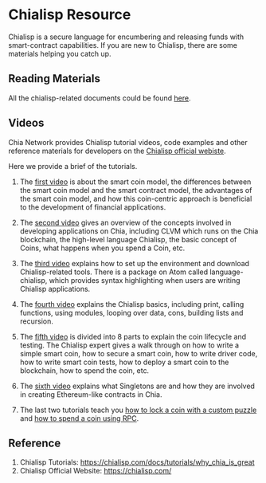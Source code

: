 # Chialisp Resource
 Chialisp is a secure language for encumbering and releasing funds with smart-contract capabilities. If you are new to Chialisp, there are some materials helping you catch up.

 ## Reading Materials
 All the chialisp-related documents could be found [here](https://chialisp.com/docs/).

 ## Videos
 Chia Network provides Chialisp tutorial videos, code examples and other reference materials for developers on the [Chialisp official webiste](https://chialisp.com/docs/tutorials/why_chia_is_great).

Here we provide a brief of the tutorials.
1. The [first video](https://youtu.be/jRyTNdqP07Y) is about the smart coin model, the differences between the smart coin model and the smart contract model, the advantages of the smart coin model, and how this coin-centric approach is beneficial to the development of financial applications.

2. The [second video](https://youtu.be/lh9spX6Qv8I) gives an overview of the concepts involved in developing applications on Chia, including CLVM which runs on the Chia blockchain, the high-level language Chialisp, the basic concept of Coins, what happens when you spend a Coin, etc.

3. The [third video](https://youtu.be/y8Thrrw25rQ) explains how to set up the environment and download Chialisp-related tools. There is a package on Atom called language-chialisp, which provides syntax highlighting when users are writing Chialisp applications.

4. The [fourth video](https://youtu.be/JcC1_igwSmA) explains the Chialisp basics, including print, calling functions, using modules, looping over data, cons, building lists and recursion.

5. The [fifth video](https://chialisp.com/docs/tutorials/coin_lifecycle_and_testing) is divided into 8 parts to explain the coin lifecycle and testing. The Chialisp expert gives a walk through on how to write a simple smart coin, how to secure a smart coin, how to write driver code, how to write smart coin tests, how to deploy a smart coin to the blockchain, how to spend the coin, etc.

6. The [sixth video](https://youtu.be/kA0l9n5SEI8) explains what Singletons are and how they are involved in creating Ethereum-like contracts in Chia.

7. The last two tutorials teach you [how to lock a coin with a custom puzzle](https://chialisp.com/docs/tutorials/custom_puzzle_lock) and [how to spend a coin using RPC](https://chialisp.com/docs/tutorials/coin_spend_rpc).


## Reference
1. Chialisp Tutorials: https://chialisp.com/docs/tutorials/why_chia_is_great
2. Chialisp Official Website: https://chialisp.com/
